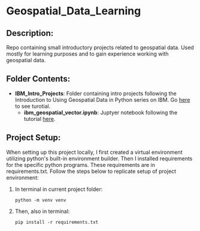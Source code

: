 # Geospatial_Data_Learning

## Description: 
Repo containing small introductory projects related to geospatial data. Used mostly for learning purposes and to gain experience working with geospatial data.

## Folder Contents:
- __IBM_Intro_Projects__: Folder containing intro projects following the Introduction to Using Geospatial Data in Python series on IBM. Go [here](https://developer.ibm.com/learningpaths/data-analysis-using-python/) to see turotial.
    - __ibm_geospatial_vector.ipynb__: Juptyer notebook following the tutorial [here](https://developer.ibm.com/learningpaths/data-analysis-using-python/working-with-geospatial-vector-data-in-python/).

## Project Setup:
When setting up this project locally, I first created a virtual environment utilizing python's built-in environment builder. Then I installed requirements for the specific python programs. These requirements are in requirements.txt. Follow the steps below to replicate setup of project environment:

1. In terminal in current project folder: 

    `python -m venv venv`
2. Then, also in terminal: 

    `pip install -r requirements.txt`
